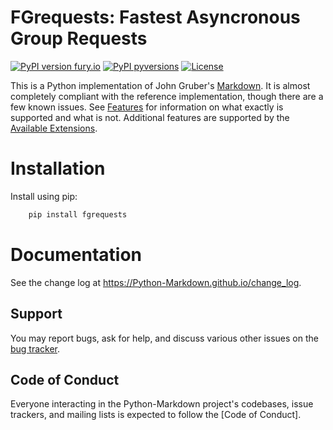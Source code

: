 # FGrequests: Fastest Asyncronous Group Requests


[![PyPI version fury.io](https://badge.fury.io/py/fgrequests.svg)](https://pypi.org/project/fgrequests/)
[![PyPI pyversions](https://img.shields.io/pypi/pyversions/ansicolortags.svg)](https://pypi.python.org/pypi/ansicolortags/)
[![License](https://img.shields.io/badge/License-BSD%202--Clause-orange.svg)](https://opensource.org/licenses/BSD-2-Clause)

This is a Python implementation of John Gruber's [Markdown][].
It is almost completely compliant with the reference implementation,
though there are a few known issues. See [Features][] for information
on what exactly is supported and what is not. Additional features are
supported by the [Available Extensions][].

[Python-Markdown]: https://Python-Markdown.github.io/
[Markdown]: https://daringfireball.net/projects/markdown/
[Features]: https://Python-Markdown.github.io#Features
[Available Extensions]: https://Python-Markdown.github.io/extensions

# Installation
Install using pip:
```bash
    pip install fgrequests
```


# Documentation



See the change log at <https://Python-Markdown.github.io/change_log>.

Support
-------

You may report bugs, ask for help, and discuss various other issues on the [bug tracker][].

[bug tracker]: https://github.com/faridlu/fgrequests/issues

Code of Conduct
---------------

Everyone interacting in the Python-Markdown project's codebases, issue trackers,
and mailing lists is expected to follow the [Code of Conduct].